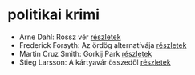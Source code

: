 # politikai krimi

- Arne Dahl: Rossz vér [részletek](_details/Arne%20Dahl.md#id_1668)
- Frederick Forsyth: Az ördög alternatívája [részletek](_details/Frederick%20Forsyth.md#id_43)
- Martin Cruz Smith: Gorkij Park [részletek](_details/Martin%20Cruz%20Smith.md#id_1214)
- Stieg Larsson: A kártyavár összedől [részletek](_details/Stieg%20Larsson.md#id_27)
